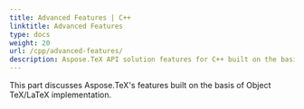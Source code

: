 ```yaml
---
title: Advanced Features | C++
linktitle: Advanced Features 
type: docs
weight: 20
url: /cpp/advanced-features/
description: Aspose.TeX API solution features for C++ built on the basis of Object TeX/LaTeX implementation are gathered in this chapter.
---
```


This part discusses Aspose.TeX's features built on the basis of Object TeX/LaTeX implementation.